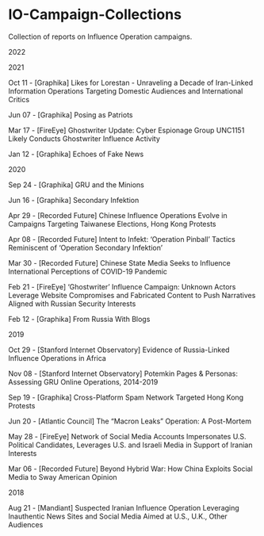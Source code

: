 # IO-Campaign-Collections
Collection of reports on Influence Operation campaigns.


2022


2021

Oct 11 - [Graphika] Likes for Lorestan - Unraveling a Decade of Iran-Linked Information Operations Targeting Domestic Audiences and International Critics

Jun 07 - [Graphika] Posing as Patriots

Mar 17 - [FireEye] Ghostwriter Update: Cyber Espionage Group UNC1151 Likely Conducts Ghostwriter Influence Activity

Jan 12 - [Graphika] Echoes of Fake News



2020

Sep 24 - [Graphika] GRU and the Minions

Jun 16 - [Graphika] Secondary Infektion 

Apr 29 - [Recorded Future] Chinese Influence Operations Evolve in Campaigns Targeting Taiwanese Elections, Hong Kong Protests

Apr 08 - [Recorded Future] Intent to Infekt: ‘Operation Pinball’ Tactics Reminiscent of ‘Operation Secondary Infektion’

Mar 30 - [Recorded Future] Chinese State Media Seeks to Influence International Perceptions of COVID-19 Pandemic

Feb 21 - [FireEye] ‘Ghostwriter’ Influence Campaign: Unknown Actors Leverage Website Compromises and Fabricated Content to Push Narratives Aligned with Russian Security Interests

Feb 12 - [Graphika] From Russia With Blogs




2019

Oct 29 - [Stanford Internet Observatory] Evidence of Russia-Linked Influence Operations in Africa

Nov 08 - [Stanford Internet Observatory] Potemkin Pages & Personas: Assessing GRU Online Operations, 2014-2019

Sep 19 - [Graphika] Cross-Platform Spam Network Targeted Hong Kong Protests

Jun 20 - [Atlantic Council] The “Macron Leaks” Operation: A Post-Mortem

May 28 - [FireEye] Network of Social Media Accounts Impersonates U.S. Political Candidates, Leverages U.S. and Israeli Media in Support of Iranian Interests

Mar 06 - [Recorded Future] Beyond Hybrid War: How China Exploits Social Media to Sway American Opinion

2018

Aug 21 - [Mandiant] Suspected Iranian Influence Operation Leveraging Inauthentic News Sites and Social Media Aimed at U.S., U.K., Other Audiences


